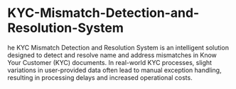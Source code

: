 # KYC-Mismatch-Detection-and-Resolution-System
he KYC Mismatch Detection and Resolution System is an intelligent solution designed to detect and resolve name and address mismatches in Know Your Customer (KYC) documents. In real-world KYC processes, slight variations in user-provided data often lead to manual exception handling, resulting in processing delays and increased operational costs. 
